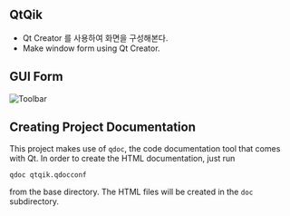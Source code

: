 ## QtQik

* Qt Creator 를 사용하여 화면을 구성해본다.
* Make window form using Qt Creator.

## GUI Form

![Toolbar](https://raw.githubusercontent.com/darongyi/QtQik/master/toolbar.png)


## Creating Project Documentation

This project makes use of `qdoc`, the code documentation tool that comes
with Qt. In order to create the HTML documentation, just run

    qdoc qtqik.qdocconf

from the base directory. The HTML files will be created in the `doc`
subdirectory.
